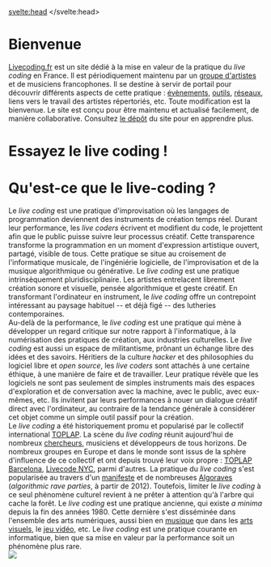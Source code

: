 <script>
     import Info from "$lib/components/Info.svelte";
     import Gallery from "$lib/components/Gallery.svelte";
     import YouTubeLazyLoad from "$lib/components/YouTubeLazyLoad.svelte";
     import REPL from "$lib/components/REPL.svelte";

     let intro_gallery = [
        {link: "https://ralt144mi.remigeorges.fr/Ralt144MI3.png", description: "Rémi Georges"},
        {link: "https://www.cookie.paris/static/bc65c5fd7f7c76dc70bcd9892dc17a4d/7c735/16.webp", description: "Azertype"},
        {link: "https://www.cookie.paris/static/9dbc442f1f54a41b9210b3ba1b835226/7c735/13.webp", description: "Jules Cipher"},
        {link: "../images/leondenise.jpeg", description: "Léon Denise"},
        {link: "../images/algorave_2025.jpg", description: "Algorave au Grrrnd Zero"},
        {link: "https://sardine.raphaelforment.fr/presentation/what_is_live_coding.jpeg#center", description: "Raphaël Forment"},
     ]
</script>
<svelte:head>
    <title>Live Coding FR</title> 
</svelte:head>

# Bienvenue

[Livecoding.fr](https://livecoding.fr) est un site dédié à la mise en valeur de la pratique du _live coding_ en France. Il est périodiquement maintenu par un [groupe d'artistes](https://livecoding.fr/membres) et de musiciens francophones. Il se destine à servir de portail pour découvrir différents aspects de cette pratique : [évènements](https://livecoding.fr/evenements), [outils](https://livecoding.fr/outils), [réseaux](https://livecoding.fr/reseaux), liens vers le travail des artistes répertoriés, etc. Toute modification est la bienvenue. Le site est conçu pour être maintenu et actualisé facilement, de manière collaborative. Consultez [le dépôt](https://github.com/Bubobubobubobubo/livecodingfr) du site pour en apprendre plus.

<Gallery pictures={intro_gallery}/>

# Essayez le live coding !

<REPL />

# Qu'est-ce que le live-coding ?

<div class="grid grid-cols-1 lg:grid-cols-2 gap-6 text-black dark:text-white">
<div>
Le <i>live coding</i> est une pratique d'improvisation où les langages de programmation deviennent des instruments de création temps réel. Durant leur performance, les <i>live coders</i> écrivent et modifient du code, le projettent afin que le public puisse suivre leur processus créatif. Cette transparence transforme la programmation en un moment d'expression artistique ouvert, partagé, visible de tous. Cette pratique se situe au croisement de l'informatique musicale, de l'ingéniérie logicielle, de l'improvisation et de la musique algorithmique ou générative. Le <i>live coding</i> est une pratique intrinsèquement pluridisciplinaire. Les artistes entrelacent librement création sonore et visuelle, pensée algorithmique et geste créatif. En transformant l'ordinateur en instrument, le <i>live coding</i> offre un contrepoint intéressant au paysage habituel -- et déjà figé -- des lutheries contemporaines.
</div>
<div>
Au-delà de la performance, le <i>live coding</i> est une pratique qui mène à développer un regard critique sur notre rapport à l'informatique, à la numérisation des pratiques de création, aux industries culturelles. Le <i>live coding</i> est aussi un espace de militantisme, prônant un échange libre des idées et des savoirs. Héritiers de la culture <i>hacker</i> et des philosophies du logiciel libre et <i>open source</i>, les <i>live coders</i> sont attachés à une certaine éthique, à une manière de faire et de travailler. Leur pratique révèle que les logiciels ne sont pas seulement de simples instruments mais des espaces d'exploration et de conversation avec la machine, avec le public, avec eux-mêmes, etc. Ils invitent par leurs performances à nouer un dialogue créatif direct avec l'ordinateur, au contraire de la tendance générale à considérer cet objet comme un simple outil passif pour la création.
</div>
</div>

<div class="grid grid-cols-1 lg:grid-cols-2 gap-6 text-black dark:text-white mt-6">
<div>
Le <i>live coding</i> a été historiquement promu et popularisé par le collectif international <a href="https://toplap.org">TOPLAP</a>. La scène du <i>live coding</i> réunit aujourd'hui de nombreux <a href="https://livecodingbook.toplap.org/">chercheurs</a>, musiciens et développeurs de tous horizons. De nombreux groupes en Europe et dans le monde sont issus de la sphère d'influence de ce collectif et ont depuis trouvé leur voix propre : <a href="https://toplap.cat/en/home">TOPLAP Barcelona</a>, <a href="https://livecode.nyc/">Livecode NYC</a>, parmi d'autres. La pratique du <i>live coding</i> s'est popularisée au travers d'un <a href="https://toplap.org/wiki/ManifestoDraft">manifeste</a> et de nombreuses <a href="https://algorave.com">Algoraves</a> (<i>algorithmic rave parties</i>, à partir de 2012). Toutefois, limiter le <i>live coding</i> à ce seul phénomène culturel revient à ne prêter à attention qu'à l'arbre qui cache la forêt. Le <i>live coding</i> est une pratique ancienne, qui existe <i>a minima</i> depuis la fin des années 1980. Cette dernière s'est disséminée dans l'ensemble des arts numériques, aussi bien en <a href="https://supercollider.github.io/">musique</a> que dans les <a href="https://teddavis.org/p5live/">arts visuels</a>, le <a href="https://chuck.cs.princeton.edu/chunity/">jeu vidéo</a>, etc. Le <i>live coding</i> est une pratique courante en informatique, bien que sa mise en valeur par la performance soit un phénomène plus rare.
</div>
<div class="bg-gray-200 dark:bg-gray-700 rounded-lg flex items-center justify-center min-h-[200px]">
<span class="text-gray-500 dark:text-gray-400"><img src="https://raphaelforment.fr/images/software_picture/buboquark_algorave_grrrnd.png"/></span>
</div>
</div>

<div style="margin-top: 30px; margin-bottom: 30px;"></div>

<div class="grid grid-cols-1 lg:grid-cols-2 gap-4">
    <div class="aspect-video">
        <YouTubeLazyLoad
            className="w-full h-full"
            src="https://www.youtube.com/embed/2GSNAGLkvGw"
            title="Algorave Lyon 2025 - 18h - 6h @GrrrndZero"
        />
    </div>
    <div class="aspect-video">
        <YouTubeLazyLoad
            className="w-full h-full"
            src="https://www.youtube.com/embed/Crz6R4p_owI"
            title="Algorave : la teuf en open source | Tracks | ARTE"
        />
    </div>
</div>

<div style="margin-top: 10px; margin-bottom: 10px;"></div>

<div class="grid grid-cols-1 lg:grid-cols-2 gap-4">
    <div class="aspect-video">
        <YouTubeLazyLoad
            className="w-full h-full"
            src="https://www.youtube.com/embed/PsfTdFUQUVA"
            title="Algorave Lyon 2025 - 18h - 6h @GrrrndZero"
        />
    </div>
    <div class="aspect-video">
        <YouTubeLazyLoad
            className="w-full h-full"
            src="https://youtube.com/embed/vG8UA8uYAM0"
            title="Algorave : la teuf en open source | Tracks | ARTE"
        />
    </div>
</div>
